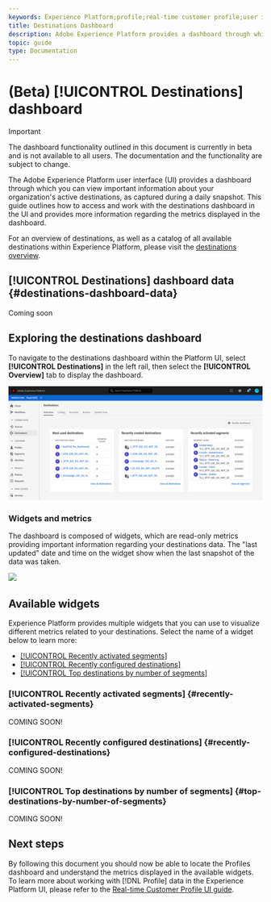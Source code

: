 ```yaml
---
keywords: Experience Platform;profile;real-time customer profile;user interface;UI;customization;profile dashboard;dashboard
title: Destinations Dashboard
description: Adobe Experience Platform provides a dashboard through which you can view important information about your organization's active destinations.
topic: guide
type: Documentation
---
```


# (Beta) [!UICONTROL Destinations] dashboard

>[!IMPORTANT]
>
>The dashboard functionality outlined in this document is currently in beta and is not available to all users. The documentation and the functionality are subject to change.

The Adobe Experience Platform user interface (UI) provides a dashboard through which you can view important information about your organization's active destinations, as captured during a daily snapshot. This guide outlines how to access and work with the destinations dashboard in the UI and provides more information regarding the metrics displayed in the dashboard.  

For an overview of destinations, as well as a catalog of all available destinations within Experience Platform, please visit the [destinations overview](../../destinations/home.md).

## [!UICONTROL Destinations] dashboard data {#destinations-dashboard-data}

Coming soon

<!-- The [!UICONTROL Destinations] dashboard displays a snapshot of the attribute (record) data that your organization has within the Profile store in Experience Platform. The snapshot does not include any event (time series) data. 

The attribute data in the snapshot shows the data exactly as it appears at the specific point in time when the snapshot was taken. In other words, the snapshot is not an approximation or sample of the data, and the Profile dashboard is not updating in real time.

>[!NOTE]
>
>Any changes or updates made to the data since the snapshot was taken will not be reflected in the dashboard until the next snapshot is taken.

The metrics displayed in the [!UICONTROL Profiles] dashboard are based on the default merge policy for your organization. For more information on merge policies, and how to select or change your default merge policy, please visit the [merge policies UI guide](../../profile/ui/merge-policies.md). -->

## Exploring the destinations dashboard

To navigate to the destinations dashboard within the Platform UI, select **[!UICONTROL Destinations]** in the left rail, then select the **[!UICONTROL Overview]** tab to display the dashboard.

![](../images/destinations/dashboard-overview.png)

### Widgets and metrics

The dashboard is composed of widgets, which are read-only metrics providing important information regarding your destinations data. The "last updated" date and time on the widget show when the last snapshot of the data was taken.

![](../images/destinations/dashboard-timestamp.png)

## Available widgets

Experience Platform provides multiple widgets that you can use to visualize different metrics related to your destinations. Select the name of a widget below to learn more:

* [[!UICONTROL Recently activated segments]](#recently-activated-segments)
* [[!UICONTROL Recently configured destinations]](#recently-configured-destinations)
* [[!UICONTROL Top destinations by number of segments]](#top-destinations-by-number-of-segments)

### [!UICONTROL Recently activated segments] {#recently-activated-segments}

COMING SOON!

### [!UICONTROL Recently configured destinations] {#recently-configured-destinations}

COMING SOON!

### [!UICONTROL Top destinations by number of segments] {#top-destinations-by-number-of-segments}

COMING SOON!

## Next steps

By following this document you should now be able to locate the Profiles dashboard and understand the metrics displayed in the available widgets. To learn more about working with [!DNL Profile] data in the Experience Platform UI, please refer to the [Real-time Customer Profile UI guide](../../profile/ui/user-guide.md).